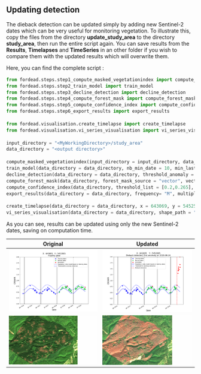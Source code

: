 ## Updating detection

The dieback detection can be updated simply by adding new Sentinel-2 dates which can be very useful for monitoring vegetation. To illustrate this, copy the files from the directory **update_study_area** to the directory **study_area**, then run the entire script again.
You can save results from the **Results**, **Timelapses** and **TimeSeries** in an other folder if you wish to compare them with the updated results which will overwrite them.

Here, you can find the complete script :
```python
from fordead.steps.step1_compute_masked_vegetationindex import compute_masked_vegetationindex
from fordead.steps.step2_train_model import train_model
from fordead.steps.step3_decline_detection import decline_detection
from fordead.steps.step4_compute_forest_mask import compute_forest_mask
from fordead.steps.step5_compute_confidence_index import compute_confidence_index
from fordead.steps.step6_export_results import export_results

from fordead.visualisation.create_timelapse import create_timelapse
from fordead.visualisation.vi_series_visualisation import vi_series_visualisation

input_directory = "<MyWorkingDirectory>/study_area"
data_directory = "<output directory>"

compute_masked_vegetationindex(input_directory = input_directory, data_directory = data_directory, lim_perc_cloud = 0.4, interpolation_order = 0, sentinel_source  = "THEIA", soil_detection = False, formula_mask = "B2 > 600", vi = "CRSWIR", apply_source_mask = True)
train_model(data_directory = data_directory, nb_min_date = 10, min_last_date_training="2018-01-01", max_last_date_training="2018-06-01")
decline_detection(data_directory = data_directory, threshold_anomaly = 0.16)
compute_forest_mask(data_directory, forest_mask_source = "vector", vector_path = "<MyWorkingDirectory>/vector/area_interest.shp")
compute_confidence_index(data_directory, threshold_list = [0.2,0.265], classes_list = ["Low anomaly", "Severe anomaly"])
export_results(data_directory = data_directory, frequency= "M", multiple_files = False, intersection_confidence_class = True)

create_timelapse(data_directory = data_directory, x = 643069, y = 5452565, buffer = 1500)
vi_series_visualisation(data_directory = data_directory, shape_path = "<MyWorkingDirectory>/vector/points_for_graphs.shp", name_column = "id", ymin = 0, ymax = 2, chunks = 100)
```

As you can see, results can be updated using only the new Sentinel-2 dates, saving on computation time. 

Original | Updated
:-------------------------:|:-------------------------:
![graph_healthy](Figures/graph_healthy.png "graph_healthy") | ![graph_updated](Figures/graph_updated.png "graph_updated")
![gif_results_original](Figures/gif_results_original.gif "gif_results_original") | ![gif_results_updated](Figures/gif_results_updated.gif "gif_results_updated")